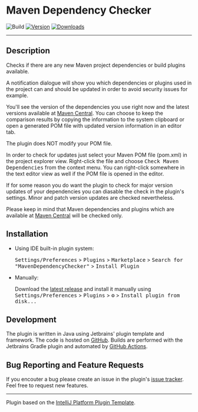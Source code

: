 # Maven Dependency Checker

![Build](https://github.com/mwalter/MavenDependencyChecker/workflows/Build/badge.svg)
[![Version](https://img.shields.io/jetbrains/plugin/v/18525.svg)](https://plugins.jetbrains.com/plugin/18525)
[![Downloads](https://img.shields.io/jetbrains/plugin/d/18525.svg)](https://plugins.jetbrains.com/plugin/18525)

---

## Description

<!-- Plugin description -->
Checks if there are any new Maven project dependencies or build plugins available.

A notification dialogue will show you which dependencies or plugins used in the project can and should be updated in
order to avoid security issues for example.

You'll see the version of the dependencies you use right now and the latest versions available at [Maven Central][central].
You can choose to keep the comparison results by copying the information to the system clipboard or open a generated
POM file with updated version information in an editor tab.

The plugin does NOT modify your POM file.

In order to check for updates just select your Maven POM file (pom.xml) in the project explorer view.
Right-click the file and choose <kbd>Check Maven Dependencies</kbd> from the context menu. You can right-click 
somewhere in the text editor view as well if the POM file is opened in the editor.

If for some reason you do want the plugin to check for major version updates of your dependencies you can diasable
the check in the plugin's settings. Minor and patch version updates are checked nevertheless.

Please keep in mind that Maven dependencies and plugins which are available at [Maven Central][central] will be checked only.
<!-- Plugin description end -->

## Installation

- Using IDE built-in plugin system:
  
  <kbd>Settings/Preferences</kbd> > <kbd>Plugins</kbd> > <kbd>Marketplace</kbd> > <kbd>Search for "MavenDependencyChecker"</kbd> >
  <kbd>Install Plugin</kbd>
  
- Manually:

  Download the [latest release](https://github.com/mwalter/MavenDependencyChecker/releases/latest) and install it manually using
  <kbd>Settings/Preferences</kbd> > <kbd>Plugins</kbd> > <kbd>⚙️</kbd> > <kbd>Install plugin from disk...</kbd>

## Development

The plugin is written in Java using Jetbrains' plugin template and framework. The code is hosted on [GitHub][github].
Builds are performed with the Jetbrains Gradle plugin and automated by [GitHub Actions][actions].

## Bug Reporting and Feature Requests

If you encouter a bug please create an issue in the plugin's [issue tracker][tracker]. Feel free to request new
features.

---
Plugin based on the [IntelliJ Platform Plugin Template][template].

[template]: https://github.com/JetBrains/intellij-platform-plugin-template
[github]: https://github.com/mwalter/MavenDependencyChecker
[actions]: https://github.com/actions
[tracker]: https://github.com/mwalter/MavenDependencyChecker/issues
[central]: https://central.sonatype.com/